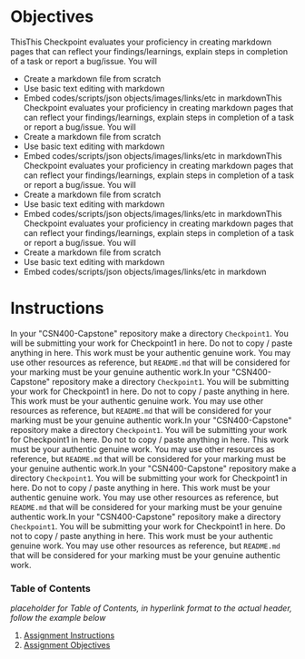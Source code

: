 # Objectives
ThisThis Checkpoint evaluates your proficiency in creating markdown pages that can reflect your findings/learnings, explain steps in completion of a task or report a bug/issue. You will 
- Create a markdown file from scratch
- Use basic text editing with markdown
- Embed codes/scripts/json objects/images/links/etc in markdownThis Checkpoint evaluates your proficiency in creating markdown pages that can reflect your findings/learnings, explain steps in completion of a task or report a bug/issue. You will 
- Create a markdown file from scratch
- Use basic text editing with markdown
- Embed codes/scripts/json objects/images/links/etc in markdownThis Checkpoint evaluates your proficiency in creating markdown pages that can reflect your findings/learnings, explain steps in completion of a task or report a bug/issue. You will 
- Create a markdown file from scratch
- Use basic text editing with markdown
- Embed codes/scripts/json objects/images/links/etc in markdownThis Checkpoint evaluates your proficiency in creating markdown pages that can reflect your findings/learnings, explain steps in completion of a task or report a bug/issue. You will 
- Create a markdown file from scratch
- Use basic text editing with markdown
- Embed codes/scripts/json objects/images/links/etc in markdown

# Instructions
In your "CSN400-Capstone" repository make a directory `Checkpoint1`. You will be submitting your work for Checkpoint1 in here. Do not to copy / paste anything in here. This work must be your authentic genuine work. You may use other resources as reference, but `README.md` that will be considered for your marking must be your genuine authentic work.In your "CSN400-Capstone" repository make a directory `Checkpoint1`. You will be submitting your work for Checkpoint1 in here. Do not to copy / paste anything in here. This work must be your authentic genuine work. You may use other resources as reference, but `README.md` that will be considered for your marking must be your genuine authentic work.In your "CSN400-Capstone" repository make a directory `Checkpoint1`. You will be submitting your work for Checkpoint1 in here. Do not to copy / paste anything in here. This work must be your authentic genuine work. You may use other resources as reference, but `README.md` that will be considered for your marking must be your genuine authentic work.In your "CSN400-Capstone" repository make a directory `Checkpoint1`. You will be submitting your work for Checkpoint1 in here. Do not to copy / paste anything in here. This work must be your authentic genuine work. You may use other resources as reference, but `README.md` that will be considered for your marking must be your genuine authentic work.In your "CSN400-Capstone" repository make a directory `Checkpoint1`. You will be submitting your work for Checkpoint1 in here. Do not to copy / paste anything in here. This work must be your authentic genuine work. You may use other resources as reference, but `README.md` that will be considered for your marking must be your genuine authentic work.

### Table of Contents
_placeholder for Table of Contents, in hyperlink format to the actual header, follow the example below_
1. [Assignment Instructions](#instructions)
2. [Assignment Objectives](#objectives)
